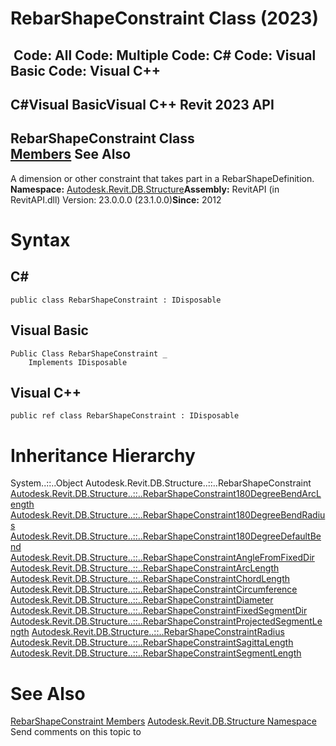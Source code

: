 # RebarShapeConstraint Class (2023)

﻿
 Code: All Code: Multiple Code: C# Code: Visual Basic Code: Visual C++   
---  
C#Visual BasicVisual C++
Revit 2023 API  
---  
RebarShapeConstraint Class  
[Members](1c9d3876-9257-4304-5fe1-403413c18cc6.md "RebarShapeConstraint Members") See Also  
---  
A dimension or other constraint that takes part in a RebarShapeDefinition. 
**Namespace:** [Autodesk.Revit.DB.Structure](d586b341-f687-9d90-e96d-255806b7d4fc.md "Autodesk.Revit.DB.Structure Namespace")**Assembly:** RevitAPI (in RevitAPI.dll) Version: 23.0.0.0 (23.1.0.0)**Since:** 2012 
# Syntax
C#  
---  
```text
public class RebarShapeConstraint : IDisposable
```
  
Visual Basic  
---  
```text
Public Class RebarShapeConstraint _
	Implements IDisposable
```
  
Visual C++  
---  
```text
public ref class RebarShapeConstraint : IDisposable
```
  
# Inheritance Hierarchy
System..::..Object Autodesk.Revit.DB.Structure..::..RebarShapeConstraint [Autodesk.Revit.DB.Structure..::..RebarShapeConstraint180DegreeBendArcLength](d4cbf160-dcaf-5021-146a-37f5da8b5f48.md "RebarShapeConstraint180DegreeBendArcLength Class") [Autodesk.Revit.DB.Structure..::..RebarShapeConstraint180DegreeBendRadius](21ce2f4a-04fd-dbe1-6d16-f9f69ba113d5.md "RebarShapeConstraint180DegreeBendRadius Class") [Autodesk.Revit.DB.Structure..::..RebarShapeConstraint180DegreeDefaultBend](797a5903-fd4d-d7ff-4f0c-7964981a984b.md "RebarShapeConstraint180DegreeDefaultBend Class") [Autodesk.Revit.DB.Structure..::..RebarShapeConstraintAngleFromFixedDir](11efb7aa-b16b-9c73-bd14-86c3ba4d75c6.md "RebarShapeConstraintAngleFromFixedDir Class") [Autodesk.Revit.DB.Structure..::..RebarShapeConstraintArcLength](16e7a666-5c76-f327-aa57-aac5e9c3c35b.md "RebarShapeConstraintArcLength Class") [Autodesk.Revit.DB.Structure..::..RebarShapeConstraintChordLength](b4fee8c1-b79c-e246-9ff5-b1b54fa2056d.md "RebarShapeConstraintChordLength Class") [Autodesk.Revit.DB.Structure..::..RebarShapeConstraintCircumference](1834e2d5-cc02-e1f3-3e17-8058593ff6f7.md "RebarShapeConstraintCircumference Class") [Autodesk.Revit.DB.Structure..::..RebarShapeConstraintDiameter](29b74411-e152-0b54-3513-9267310af4e2.md "RebarShapeConstraintDiameter Class") [Autodesk.Revit.DB.Structure..::..RebarShapeConstraintFixedSegmentDir](41bfa44f-51b9-9dce-fd17-7d1fa372f2d1.md "RebarShapeConstraintFixedSegmentDir Class") [Autodesk.Revit.DB.Structure..::..RebarShapeConstraintProjectedSegmentLength](a41486b4-25c4-c955-f1ab-c585ffb92bd2.md "RebarShapeConstraintProjectedSegmentLength Class") [Autodesk.Revit.DB.Structure..::..RebarShapeConstraintRadius](17bf5b30-c8c7-f442-4eb8-f6f2401ab374.md "RebarShapeConstraintRadius Class") [Autodesk.Revit.DB.Structure..::..RebarShapeConstraintSagittaLength](e1108e3b-87c1-2db4-69c2-48b2c40b61b9.md "RebarShapeConstraintSagittaLength Class") [Autodesk.Revit.DB.Structure..::..RebarShapeConstraintSegmentLength](2a586cd5-c52f-3d9f-9a6e-be72f0670164.md "RebarShapeConstraintSegmentLength Class")
# See Also
[RebarShapeConstraint Members](1c9d3876-9257-4304-5fe1-403413c18cc6.md "RebarShapeConstraint Members")
[Autodesk.Revit.DB.Structure Namespace](d586b341-f687-9d90-e96d-255806b7d4fc.md "Autodesk.Revit.DB.Structure Namespace")
Send comments on this topic to 